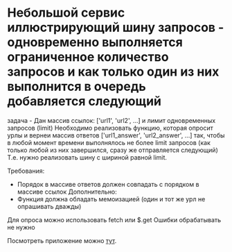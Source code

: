 # Небольшой сервис иллюстрирующий шину запросов - одновременно выполняется ограниченное количество запросов и как только один из них выполнится в очередь добавляется следующий

задача - Дан массив ссылок: ['url1', 'url2', ...] и лимит одновременных запросов (limit)
Необходимо реализовать функцию, которая опросит урлы и вернеи массив ответов
['url1_answer', 'url2_answer', ...] так, чтобы в любой момент времени выполнялось не более limit
запросов (как только любой из них завершился, сразу же отправляется следующий)
Т.е. нужно реализовать шину с шириной равной limit.

Требования:
- Порядок в массиве ответов должен совпадать с порядком в массиве ссылок
Дополнительно:
- Функция должна обладать мемоизацией (один и тот же урл не опрашивать дважды)

Для опроса можно использовать fetch или $.get
Ошибки обрабатывать не нужно

Посмотреть приложение можно [тут]().